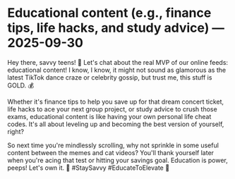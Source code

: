 # Educational content (e.g., finance tips, life hacks, and study advice) — 2025-09-30

Hey there, savvy teens! 🌟 Let's chat about the real MVP of our online feeds: educational content! I know, I know, it might not sound as glamorous as the latest TikTok dance craze or celebrity gossip, but trust me, this stuff is GOLD. 💰

Whether it's finance tips to help you save up for that dream concert ticket, life hacks to ace your next group project, or study advice to crush those exams, educational content is like having your own personal life cheat codes. It's all about leveling up and becoming the best version of yourself, right?

So next time you're mindlessly scrolling, why not sprinkle in some useful content between the memes and cat videos? You'll thank yourself later when you're acing that test or hitting your savings goal. Education is power, peeps! Let's own it. 💪 #StaySavvy #EducateToElevate 🚀
